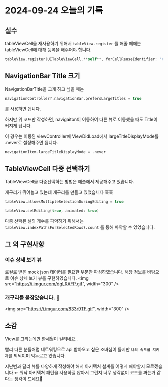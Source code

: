 
# 2024-09-24 오늘의 기록

## 실수
tableViewCell을 재사용하기 위해서 `tableView.register` 를 해줄 때에는 tableViewCell에 대해 등록을 해주어야 합니다.

```swift
tableView.register(UITableViewCell.**self**, forCellReuseIdentifier: "ContentTableViewCell")
```

## NavigationBar Title 크기
NavigationBarTitle을 크게 하고 싶을 때는

```swift
navigationController?.navigationBar.prefersLargeTitles = true
```
를 사용하면 됩니다.

하지만 위 코드만 작성하면, navigaiton이 이동하여 다른 뷰로 이동했을 때도 Title이 커지게 됩니다.

이 경우는 이동된 viewController에 ViewDidLoad에서 largeTitleDisplayMode를 .never로 설정해주면 됩니다.
```swift
navigationItem.largeTitleDisplayMode = .never
```


## TableViewCell 다중 선택하기
TableViewCell을 다중선택하는 방법은 애플에서 제공해주고 있습니다.

개구리가 뛰어놀고 있는데 개구리를 만들고 있었습니다 흑흑

```swift
tableView.allowsMultipleSelectionDuringEditing = true

tableView.setEditing(true, animated: true)
```

다중 선택된 셀의 개수를 파악하기 위해서는
`tableView.indexPathsForSelectedRows?.count` 를 통해 파악할 수 있었습니다.

## 그 외 구현사항
### 이슈 상세 보기 뷰
로컬로 받은 mock json 데이터를 필요한 부분만 파싱하였습니다.
해당 정보를 바탕으로 이슈 상세 보기 뷰를 구현하였습니다.
<img src="https://i.imgur.com/dgLRAFP.gif", width="300" />

### 개구리를 붙잡았습니다. 🐸
<img src="https://i.imgur.com/833r9TF.gif", width="300" />

## 소감
View를 그리는데만 한세월이 걸리네요..

빨리 다른 분들처럼 네트워킹으로 api 받아오고 싶은 조바심이 들지만 `나의 속도를 지키자`를 되뇌이며 억누르고 있습니다.

지난번과 달리 뷰를 다양하게 작성해야 해서 아키텍처 설계를 어떻게 해야할지 모르겠습니다 ㅠ
워낙 아키텍처 패턴을 사용하질 않아서 그런지 너무 생각없이 코드를 짜는거 같다는 생각이 드네요💩